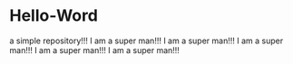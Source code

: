 # Hello-Word
a  simple repository!!!
I am a super man!!!
I am a super man!!!
I am a super man!!!
I am a super man!!!
I am a super man!!!
